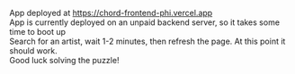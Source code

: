 App deployed at https://chord-frontend-phi.vercel.app <br />
App is currently deployed on an unpaid backend server, so it takes some time to boot up <br />
Search for an artist, wait 1-2 minutes, then refresh the page. At this point it should work. <br />
Good luck solving the puzzle!
